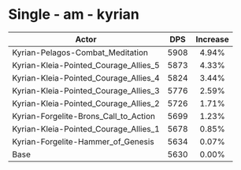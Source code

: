 # Single - am - kyrian
| Actor | DPS | Increase |
|---|:---:|:---:|
|Kyrian-Pelagos-Combat_Meditation|5908|4.94%|
|Kyrian-Kleia-Pointed_Courage_Allies_5|5873|4.33%|
|Kyrian-Kleia-Pointed_Courage_Allies_4|5824|3.44%|
|Kyrian-Kleia-Pointed_Courage_Allies_3|5776|2.59%|
|Kyrian-Kleia-Pointed_Courage_Allies_2|5726|1.71%|
|Kyrian-Forgelite-Brons_Call_to_Action|5699|1.23%|
|Kyrian-Kleia-Pointed_Courage_Allies_1|5678|0.85%|
|Kyrian-Forgelite-Hammer_of_Genesis|5634|0.07%|
|Base|5630|0.00%|
